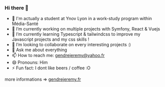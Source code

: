 ### Hi there 👋

- 👯 I'm actually a student at Ynov Lyon in a work-study program within Média-Santé
- 🔭 I’m currently working on multiple projects with Symfony, React & Vuejs
- 🌱 I’m currently learning Typescript & tailwindcss to improve my Javascript projects and my css skills !
- 👯 I’m looking to collaborate on every interesting projects :)
- 💬 Ask me about everything
- 📫 How to reach me: gendrejeremy@yahoo.fr
- 😄 Pronouns: Him
- ⚡ Fun fact: I dont like beers / coffee :O

more informations =>  [gendrejeremy.fr](http://gendrejeremy.fr/)
